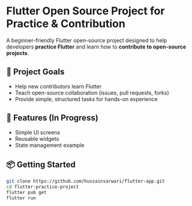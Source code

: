 # Flutter Open Source Project for Practice & Contribution

A beginner-friendly Flutter open-source project designed to help developers **practice Flutter** and learn how to **contribute to open-source projects**.

## 🚀 Project Goals

- Help new contributors learn Flutter
- Teach open-source collaboration (issues, pull requests, forks)
- Provide simple, structured tasks for hands-on experience

## 📱 Features (In Progress)

- Simple UI screens 
- Reusable widgets
- State management example

## 📦 Getting Started

```bash
git clone https://github.com/hussainsarwari/flutter-app.git
cd flutter-practice-project
flutter pub get
flutter run

